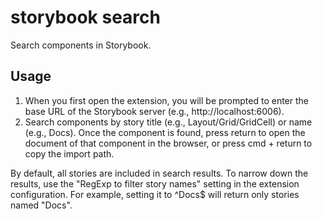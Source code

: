 # storybook search

Search components in Storybook.

## Usage

1. When you first open the extension, you will be prompted to enter the base URL of the Storybook server (e.g., http://localhost:6006).
2. Search components by story title (e.g., Layout/Grid/GridCell) or name (e.g., Docs). Once the component is found, press return to open the document of that component in the browser, or press cmd + return to copy the import path.

By default, all stories are included in search results. To narrow down the results, use the "RegExp to filter story names" setting in the extension configuration. For example, setting it to ^Docs$ will return only stories named "Docs".
